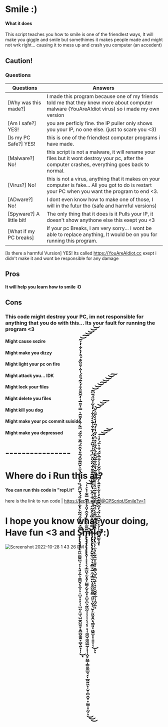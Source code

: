 # Smile :)
#### What it does
This script teaches you how to smile is one of the friendlest ways, It will make you giggle and smile but somethimes it makes people made and might not wrk right... causing it to mess up and crash you computer (an accedent)

## Caution!


### Questions
Questions | Answers
--------- | ---------
[Why was this made?] | I made this program because one of my friends told me that they knew more about computer malware (YouAreAIdiot virus) so i made my own version
[Am I safe?]  YES! | you are perficly fine. the IP puller only shows you your IP, no one else. (just to scare you <3)
[Is my PC Safe?]  YES! | this is one of the friendlest computer programs i have made.
[Malware?]  No! | this script is not a malware, it will rename your files but it wont destroy your pc, after the computer crashes, everything goes back to normal.
[Virus?]  No! | this is not a virus, anything that it makes on your computer is fake... All you got to do is restart your PC when you want the program to end <3.
[ADware?]  No! | I dont even know how to make one of those, I will in the futur tho (safe and harmful versions)
[Spyware?]  A little bit! | The only thing that it does is it Pulls your IP, it doesn't show anythone else this exept you <3
[What if my PC breaks] | If your pc Breaks, I am very sorry... I wont be able to replace anything, It would be on you for running this program.
[Is there a harmful Vursion]  YES! Its called https://YouAreAIdiot.cc exept i didn't make it and wont be responsible for any damage


## Pros
#### It will help you learn how to smile :D



## Cons
### This code might destroy your PC, im not responsible for anything that you do with this... Its your fault for running the program <3
#### Might cause sezire
#### Might make you dizzy
#### Might light your pc on fire
#### Might attack you... IDK
#### Might lock your files
#### Might delete you files
#### Might kill you dog
#### Might make your pc commit suiside
#### Might make you depressed

# ----------------

# Where do i Run this at?
#### You can run this code in "repl.it"



here is the link to run code  |  https://replit.com/@CPScript/Smile?v=1

# I hope you know what your doing, Have fun <3 and Ş̵̨̨̡̡̡̢̛̫͖̫̻̯̪͉̟͕̖͈͕̭͕̭͚̮̗͓̬͕̠͎̺̝̝͙̹͎̺̤̦̼̫͉̺̰̭͖̱̗̝̯̳̮͚̯͙̻̖̯̖̩͎̐́̈́̀̋́̃̃̀̔̐̓̓̈́̉̆͆̈́̏̓̀̾̓̉̈͐̌̋͂̄̑́̂̎̔̂̈́̅̐͗̑͂́̿̀͋̓͌̑͛̿͗͌̅͑̒̂̂͌͋́̽͂́͌́͑̐͐͌̏̐́̊̓̀͋̓͐̃̕̕̚͘͜͝͠͝͝͝͝ͅm̶̢̢̡̡̧̢̨̢̢̛̥̜͓̟͔̖͔̳͖͓̫͓̥͎̺̳̗̬̟̬͙̠̻̩̪̖̰͖̰͔̜̹̹̦̜̗͓̠͉͎͚̻̞͚͚͇̰̦͓̜̟̬̙̬̳̩̳̱͚̲̫̘̗̦̲̬̬͖̝͎̬͔̻͍̬̠̟̫͇̩̞̰̦̣̃͂̃͐̀̒̒̊̂̇̎̉͗̍̃̿̐̇̀͛̍̚͘̚̕͜͜͜͝͝i̵̧̢̢̨̢̨̧̛̛̛̛͈̮̭̹̫̹̘̭͇̝̰̠̼̩͇͍̤͓̥̰͖̱̯͇̠͈̼͕̬̖͉̮̙̫͖̥̭̝͉̳͈͓̤̮̳͙͓͍͍͎͔̿͒̀̊̏͊̀̊͂̈́́̐͋̍̂̌̔̎͊̋̎̋͊̽̄͊̄͋̈̐̎̀͆̔͆͑́̌̂͑̒̈́̒͊͒͗̄̀̀̊͋́̓̽͂͐̌̈́͊͆͂͘͘̚͜͝͝͝͠͝͝͝͠ͅͅļ̴̡̢̼͔̜̫̖̗̣̮̯̫͙̱͈̞͍͇̖̺͓̪̖͍̙̟̗̦̬̫̥̲͕͎̯̗͍̑̋͂͌̒͆͂͊̀̈́͂͆̓̃̋̽̐͂̈̔̾̽̂͊̔̎̃̉̏̑͒̅͂̑̎́̀̑͋̇̏͆͛̇͂̔̇́̂̒̀̀̀͌͛̆̚̚͝͝͝͠ͅe̸̛̛̯͚̘̥͓͗̉͛͛͊̈̅͑̈́̒̑͆̌̐̂̒̇͋̀̎̄̀̓̃̈́̾͂̌̓̾̐̅̀̋́͋͛̈́̓͑̕͘͠͝͠͝ :)
![Screenshot 2022-10-28 1 43 26 PM](https://user-images.githubusercontent.com/83523587/199275008-d1048126-2b5d-47f3-8971-537a92a1f771.png)
